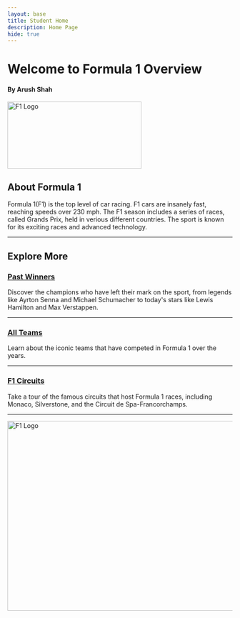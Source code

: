 ```yaml
---
layout: base
title: Student Home 
description: Home Page
hide: true
---
```


# Welcome to Formula 1 Overview
#### By Arush Shah


<img src="https://1000logos.net/wp-content/uploads/2021/06/F1-logo.png" alt="F1 Logo" width="300" height="150"/>

## About Formula 1


Formula 1(F1) is the top level of car racing. F1 cars are insanely fast, reaching speeds over 230 mph. The F1 season includes a series of races, called Grands Prix, held in verious different countries. The sport is known for its exciting races and advanced technology.

---

## Explore More

### [Past Winners](path_to_past_winners_page)
Discover the champions who have left their mark on the sport, from legends like Ayrton Senna and Michael Schumacher to today's stars like Lewis Hamilton and Max Verstappen.

---

### [All Teams](teams.md)
Learn about the iconic teams that have competed in Formula 1 over the years.

---


### [F1 Circuits](path_to_f1_circuits_page)
Take a tour of the famous circuits that host Formula 1 races, including Monaco, Silverstone, and the Circuit de Spa-Francorchamps.

---

<img src="https://pngimg.com/d/formula_1_PNG39.png" alt="F1 Logo" width="850" height="425"/>
